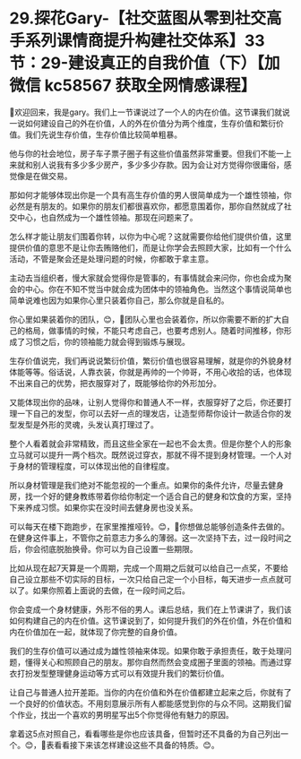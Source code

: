 # 29.探花Gary-【社交蓝图从零到社交高手系列课情商提升构建社交体系】33节：29-建设真正的自我价值（下）【加微信 kc58567 获取全网情感课程】

🎼欢迎回来，我是gary。我们上一节课说过了一个人的内在价值。这节课我们就说一说如何建设自己的外在价值，人的外在价值分为两个维度，生存价值和繁衍价值。我们先说生存价值，生存价值比较简单粗暴。

他与你的社会地位，房子车子票子圈子有这些价值虽然非常重要。但我们不能一上来就和别人说我有多少多少房产，多少多少存款。因为会让对方觉得你很庸俗，感觉像是在做交易。

那如何才能够体现出你是一个具有高生存价值的男人很简单成为一个雄性领袖，你必然是有朋友的。如果你的朋友们都很喜欢你，都愿意围着你，那你自然就成了社交中心，也自然成为一个雄性领袖。那现在问题来了。

怎么样才能让朋友们围着你转，以你为中心呢？这就需要你给他们提供价值，这里提供价值的意思不是让你去贿赂他们，而是让你学会去照顾大家，比如有一个什么活动，不管是聚会还是处理问题的时候，你都敢于拿主意。

主动去当组织者，慢大家就会觉得你是管事的，有事情就会来问你，你也会成为聚会的中心。你在不知不觉当中就会成为团体中的领袖角色。当然这个事情说简单也简单说难也因为如果你心里只装着你自己，那么你就是自私的。

你心里如果装着你的团队，😊，🎼团队心里也会装着你，所以你需要不断的扩大自己的格局，做事情的时候，不能只考虑自己，也要考虑别人。随着时间推移，你形成了习惯之后，你的领袖能力就会得到锻炼与展现。

生存价值说完，我们再说说繁衍价值，繁衍价值也很容易理解，就是你的外貌身材体能等等。俗话说，人靠衣装，你就是再帅的一个帅哥，不用心收拾的话，也体现不出来自己的优势，把衣服穿对了，既能够给你的外形加分。

又能体现出你的品味，让别人觉得你和普通人不一样，衣服穿好了之后，你还要打理一下自己的发型，你可以去好一点的理发店，让造型师帮你设计一款适合你的发型发型是外形的灵魂，头发认真打理过了。

整个人看着就会非常精致，而且这些全家在一起也不会太贵。但是你整个人的形象立马就可以提升一两个档次。既然说过穿衣，那就不得不提到身材管理。一个人对于身材的管理程度，可以体现出他的自律程度。

所以身材管理是我们绝对不能忽视的一个重点。如果你的条件允许，尽量去健身房，找一个好的健身教练带着你给你制定一个适合自己的健身和饮食的方案，坚持下来养成习惯。如果你实在没时间去健身房也没关系。

可以每天在楼下跑跑步，在家里推推哑铃。😊，🎼你想做总能够创造条件去做的。在健身这件事上，不管你之前意志力多么的薄弱。这一次坚持下去，过一段时间之后，你会彻底脱胎换骨。你可以为自己设置一些期限。

比如从现在起7天算是一个周期，完成一个周期之后就可以给自己一点奖，不要给自己设立那些不切实际的目标，一次只给自己定一个小目标，每天进步一点点就可以了。如果你照着上面说的去做，在一段时间之后。

你会变成一个身材健康，外形不俗的男人。课后总结，我们在上节课讲了，我们该如何构建自己的内在价值。这节课说到了，如何提升我们的外在价值，外在价值和内在价值加在一起，就体现了你完整的自身价值。

我们的生存价值可以通过成为雄性领袖来体现。如果你敢于承担责任，敢于处理问题，懂得关心和照顾自己的朋友。那你自然而然会变成圈子里面的领袖。而通过穿衣打扮发型整理健身运动等方式可以有效提升我们的繁衍价值。

让自己与普通人拉开差距。当你的内在价值和外在价值都建立起来之后，你就有了一个良好的价值状态。不用刻意展示所有人都能感觉到你的与众不同。这期我们留个作业，找出一个喜欢的男明星写出5个你觉得他有魅力的原因。

拿着这5点对照自己，看看哪些是你也应该具备，但暂时还不具备的为自己列出一个。😊，🎼表看看接下来该怎样建设这些不具备的特质。😊。

